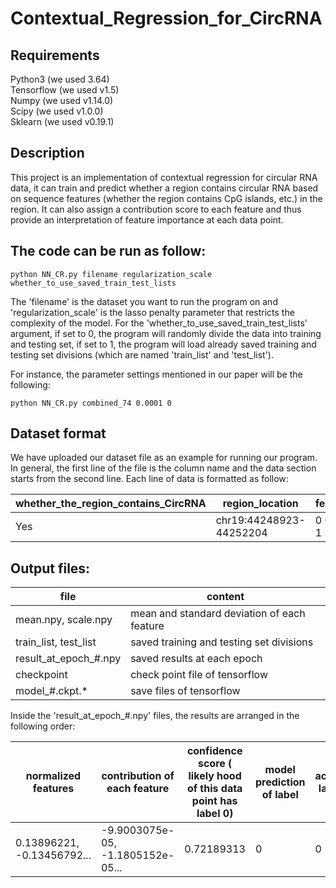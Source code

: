 # Contextual_Regression_for_CircRNA
## Requirements
Python3 (we used 3.64)  
Tensorflow (we used v1.5)  
Numpy (we used v1.14.0)  
Scipy (we used v1.0.0)  
Sklearn (we used v0.19.1)  

## Description
This project is an implementation of contextual regression for circular RNA data, it can train and predict 
whether a region contains circular RNA based on sequence features (whether the region contains CpG islands, etc.)
in the region. It can also assign a contribution score to each feature and thus provide an interpretation of feature
importance at each data point.

## The code can be run as follow:

`python NN_CR.py filename regularization_scale whether_to_use_saved_train_test_lists`

The 'filename' is the dataset you want to run the program on and 'regularization_scale' is the lasso penalty parameter that
restricts the complexity of the model. For the 'whether_to_use_saved_train_test_lists' argument, if set to 0, the program
will randomly divide the data into training and testing set, if set to 1, the program will load already saved training and
testing set divisions (which are named 'train_list' and 'test_list').

For instance, the parameter settings mentioned in our paper will be the following:

`python NN_CR.py combined_74 0.0001 0`

## Dataset format
We have uploaded our dataset file as an example for running our program. In general, the first line of the file is the 
column name and the data section starts from the second line. Each line of data is formatted as follow:

|whether_the_region_contains_CircRNA           |        region_location                 |            features |
|-----------------------|----------------|-----------|
|Yes|chr19:44248923-44252204|0 0 0 0 1 ...|

## Output files:

|file|        content                 |
|-----------------------|----------------|
|mean.npy, scale.npy| mean and standard deviation of each feature|
|train_list, test_list| saved training and testing set divisions|
|result_at_epoch_#.npy| saved results at each epoch|
|checkpoint| check point file of tensorflow|
|model_#.ckpt.*| save files of tensorflow|

Inside the 'result_at_epoch_#.npy' files, the results are arranged in the following order:

|normalized features|  contribution of each feature     | confidence score ( likely hood of this data point has label 0) | model prediction of label     |  actual label    |
|-----------------------|----------------|----------------|----------------|----------------|
|0.13896221, -0.13456792...|  -9.9003075e-05, -1.1805152e-05...     | 0.72189313 | 0     |  0    |

